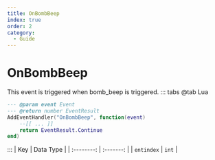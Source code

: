 ```yaml
---
title: OnBombBeep
index: true
order: 2
category:
  - Guide
---
```


# OnBombBeep
This event is triggered when bomb_beep is triggered.
::: tabs
@tab Lua
```lua
--- @param event Event
--- @return number EventResult
AddEventHandler("OnBombBeep", function(event)
    --[[ ... ]]
    return EventResult.Continue
end)
```

:::
|     Key    | Data Type |
| :--------: | :-------: |
| `entindex` |   `int`   |